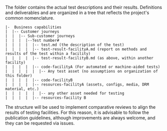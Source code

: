 The folder contains the actual test descriptions and their results.
Definitions and deliverables and are organized in a tree that reflects the project's common nomenclature. 


```.
|-  Business capabilities
|  |-- Customer journeys
|  |  |-- Sub-customer journeys
|  |  |  |--Test number#
|  |  |  |  |-- test.md (the description of the test)
|  |  |  |  |-- test-result-facilityA.md (report on methods and results of the test within a facility)
|  |  |  |  |-- test-result-facilityB.md (as above, within another facility)
|  |  |  |  |-- code-facilityA (For automated or machine-aided tests)
|  |  |  |  |  |-- Any test asset (no assumptions on organization of this folder)
|  |  |  |  |-- code-facilityB
|  |  |  |  |-- resources-facilityA (assets, configs, media, DRM material, etc.)
|  |  |  |  |  |-- any other asset needed for testing
|  |  |  |  |-- resources-facility B
```

The structure will be used to implement comparative reviews to align the results of testing facilities. For this reason, it is advisable to follow the publication guidelines, although improvements are always welcome, and they can be requested via issues.
